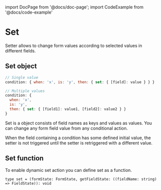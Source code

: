 import DocPage from '@docs/doc-page';
import CodeExample from '@docs/code-example'

<DocPage>

# Set

Setter allows to change form values according to selected values in different fields.

## Set object

```jsx
// Single value
condition: { when: 'x', is: 'y', then: { set: { [field]: value } } }

// Multiple values
condition: {
  when: 'x',
  is: 'y',
  then: { set: { [field1]: value1, [field2]: value2 } }
}
```

Set is a object consists of field names as keys and values as values. You can change any form field value from any conditional action.

When the field containing a condition has some defined initial value, the setter is not triggered until the setter is retriggered with a different value.



## Set function

To enable dynamic set action you can define set as a function. 

```TS
type set = (formState: FormState, getFieldState: ((fieldName: string) => FieldState)): void 
```

<CodeExample source="components/conditions/set-function" mode="preview" />


</DocPage>
